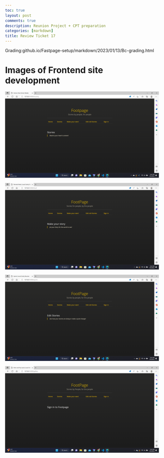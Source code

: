 ```yaml
---
toc: true
layout: post
comments: true
description: Reunion Project + CPT preparation
categories: [markdown]
title: Review Ticket 17
---   
```


Grading:github.io/Fastpage-setup/markdown/2023/01/13/Bc-grading.html 

# Images of Frontend site development

![](https://github.com/T-Dev-CCM/Fastpage-setup/blob/master/images/Screenshot%20(281).png?raw=true) 

![](https://github.com/T-Dev-CCM/Fastpage-setup/blob/master/images/Screenshot%20(282).png?raw=true) 

![](https://github.com/T-Dev-CCM/Fastpage-setup/blob/master/images/Screenshot%20(283).png?raw=true) 

![](https://github.com/T-Dev-CCM/Fastpage-setup/blob/master/images/Screenshot%20(284).png?raw=true)